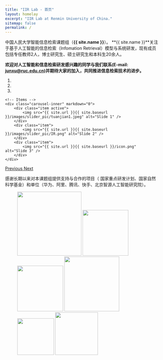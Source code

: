 ```yaml
---
title: "IIR Lab - 首页"
layout: homelay
excerpt: "IIR Lab at Renmin University of China."
sitemap: false
permalink: /
---
```


中国人民大学智能信息检索课题组（**{{ site.name }}**）。
**{{ site.name }}**关注于基于人工智能的信息检索（Infomation Retrieval）模型与系统研发，现有成员包括专任教师2人，博士研究生、硕士研究生和本科生20余人。

**欢迎对人工智能和信息检索研发感兴趣的同学与我们联系(E-mail: junxu@ruc.edu.cn)并期待大家的加入，共同推进信息检索技术的进步。**

<!-- 下面是图片 -->
<div markdown="0" id="carousel" class="carousel slide" data-ride="carousel" data-interval="4000" data-pause="hover" >
    <!-- Menu -->
    <ol class="carousel-indicators">
        <li data-target="#carousel" data-slide-to="0" class="active"></li>
        <li data-target="#carousel" data-slide-to="1"></li>
        <li data-target="#carousel" data-slide-to="2"></li>
        <!-- <li data-target="#carousel" data-slide-to="3"></li>
        <li data-target="#carousel" data-slide-to="4"></li>
        <li data-target="#carousel" data-slide-to="5"></li>
        <li data-target="#carousel" data-slide-to="6"></li> -->
    </ol>

    <!-- Items -->
    <div class="carousel-inner" markdown="0">
        <div class="item active">
            <img src="{{ site.url }}{{ site.baseurl }}/images/slider_pic/tuanjian1.jpeg" alt="Slide 1" />
        </div>
        <div class="item">
            <img src="{{ site.url }}{{ site.baseurl }}/images/slider_pic/IR.png" alt="Slide 2" />
        </div>
        <div class="item">
            <img src="{{ site.url }}{{ site.baseurl }}/icon.png" alt="Slide 3" />
        </div>
    </div>
  <a class="left carousel-control" href="#carousel" role="button" data-slide="prev">
    <span class="glyphicon glyphicon-chevron-left" aria-hidden="true"></span>
    <span class="sr-only">Previous</span>
  </a>
  <a class="right carousel-control" href="#carousel" role="button" data-slide="next">
    <span class="glyphicon glyphicon-chevron-right" aria-hidden="true"></span>
    <span class="sr-only">Next</span>
  </a>
</div>


感谢长期以来对本课题组提供支持与合作的项目（
国家重点研发计划、国家自然科学基金）和单位（华为、阿里、腾讯、快手、北京智源人工智能研究院）。
<figure>
  <img src="{{ site.url }}{{ site.baseurl }}/images/logopic/Logo_NNSFC.png" style="width: 210px">
  <img src="{{ site.url }}{{ site.baseurl }}/images/logopic/Logo_Alibaba.png" style="width: 150px">
  <img src="{{ site.url }}{{ site.baseurl }}/images/logopic/Logo_HuaWei.png" style="width: 150px">
  <img src="{{ site.url }}{{ site.baseurl }}/images/logopic/Logo_Tencent.png" style="width: 180px">
  <img src="{{ site.url }}{{ site.baseurl }}/images/logopic/Logo_Kuaishou.png" style="width: 120px">
  <img src="{{ site.url }}{{ site.baseurl }}/images/logopic/Logo_BAAI.jpeg" style="width: 140px">
</figure>
